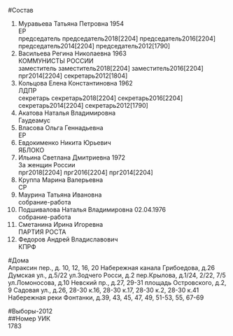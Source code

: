 #Состав  
1. Муравьева Татьяна Петровна 1954  
    ЕР  
    председатель председатель2018[2204] председатель2016[2204] председатель2014[2204] председатель2012[1790]  
2. Васильева Регина Николаевна 1963  
    КОММУНИСТЫ РОССИИ  
    заместитель заместитель2018[2204] заместитель2016[2204] прг2014[2204] секретарь2012[1804]  
3. Кольцова Елена Константиновна 1962  
    ЛДПР  
    секретарь секретарь2018[2204] секретарь2016[2204] секретарь2014[2204] секретарь2012[1790]  
4. Акатова Наталья Владимировна  
    Гаудеамус  
5. Власова Ольга Геннадьевна  
    ЕР  
6. Евдокименко Никита Юрьевич  
    ЯБЛОКО  
7. Ильина Светлана Дмитриевна 1972  
    За женщин России  
    прг2018[2204] прг2016[2204] прг2014[2204]  
8. Круппа Марина Валерьевна  
    СР  
9. Маурина Татьяна Ивановна  
    собрание-работа  
10. Подшивалова Наталья Владимировна 02.04.1976  
    собрание-работа  
11. Сметанина Ирина Игоревна  
    ПАРТИЯ РОСТА  
12. Федоров Андрей Владиславович  
    КПРФ  
  
#Дома  
Апраксин пер., д. 10, 12, 16, 20 Набережная канала Грибоедова, д.26 Думская ул., д.5/22 ул.Зодчего Росси, д.2 пер.Крылова, д.1/24, 2/22, 7/5 ул.Ломоносова, д.10 Невский пр., д.27, 29-31 площадь Островского, д.2, 9 Садовая ул., д.26, 28-30 к.16, 28-30 к.17, 28-30 к.2, 28-30 к.41 Набережная реки Фонтанки, д.39, 43, 45, 47, 49, 51-53, 55, 67-69  
  
#Выборы-2012  
##Номер УИК  
1783  
